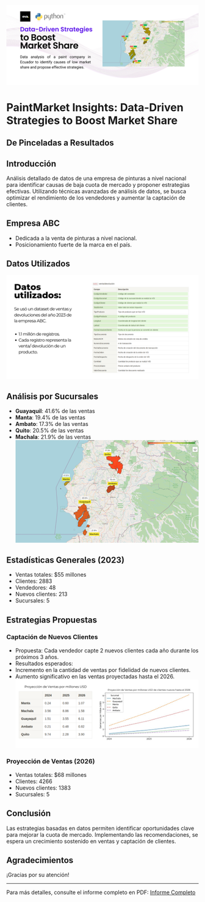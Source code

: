 ![Cover](data/images/cover.png) 
# PaintMarket Insights: Data-Driven Strategies to Boost Market Share

## De Pinceladas a Resultados

## Introducción

Análisis detallado de datos de una empresa de pinturas a nivel nacional para identificar causas de baja cuota de mercado y proponer estrategias efectivas. Utilizando técnicas avanzadas de análisis de datos, se busca optimizar el rendimiento de los vendedores y aumentar la captación de clientes.

## Empresa ABC

- Dedicada a la venta de pinturas a nivel nacional.
- Posicionamiento fuerte de la marca en el país.

## Datos Utilizados
![Cover](data/images/dataset.png)
## Análisis por Sucursales

- **Guayaquil**: 41.6% de las ventas
- **Manta**: 19.4% de las ventas
- **Ambato**: 17.3% de las ventas
- **Quito**: 20.5% de las ventas
- **Machala**: 21.9% de las ventas
![Cover](data/images/map_metrics.png)

## Estadísticas Generales (2023)

- Ventas totales: $55 millones
- Clientes: 2883
- Vendedores: 48
- Nuevos clientes: 213
- Sucursales: 5

## Estrategias Propuestas

### Captación de Nuevos Clientes

- Propuesta: Cada vendedor capte 2 nuevos clientes cada año durante los próximos 3 años.
- Resultados esperados:
- Incremento en la cantidad de ventas por fidelidad de nuevos clientes.
- Aumento significativo en las ventas proyectadas hasta el 2026.
![Cover](data/images/prediction.png)

### Proyección de Ventas (2026)

- Ventas totales: $68 millones
- Clientes: 4266
- Nuevos clientes: 1383
- Sucursales: 5

## Conclusión

Las estrategias basadas en datos permiten identificar oportunidades clave para mejorar la cuota de mercado. Implementando las recomendaciones, se espera un crecimiento sostenido en ventas y captación de clientes.

## Agradecimientos

¡Gracias por su atención!

---

Para más detalles, consulte el informe completo en PDF: [Informe Completo](/Presentacion%20Proyecto.pdf)